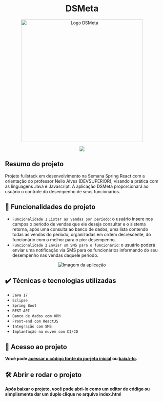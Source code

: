 <h1 align="center"> DSMeta </h1>

<p align="center">
<img src="https://i.imgur.com/esOtflw.png" width="400" alt="Logo DSMeta"/>
</p>

<p align="center">
<img src="http://img.shields.io/static/v1?label=STATUS&message=EM%20DESENVOLVIMENTO&color=GREEN&style=for-the-badge"/>
</p>

<h2>Resumo do projeto</h2>

Projeto fullstack em desenvolvimento na Semana Spring React com a orientação do professor Nelio Alves (DEVSUPERIOR), visando a prática com as linguagens Java e Javascript. A aplicação DSMeta proporcionará ao usuário o controle do desempenho de seus funcionários.

## :hammer: Funcionalidades do projeto

- `Funcionalidade 1` `Listar as vendas por período`: o usuário insere nos campos o período de vendas que ele deseja consultar e o sistema retorna, após uma consulta ao banco de dados, uma lista contendo todas as vendas do período, organizadas em ordem decrescente, do funcionário com o melhor para o pior desempenho.
- `Funcionalidade 2` `Enviar um SMS para o funcionário`: o usuário poderá enviar uma notificação via SMS para os funcionários informando do seu desempenho nas vendas daquele período.

<p align="center">
<img src="https://i.imgur.com/bBK30D0.png" alt="Imagem da aplicação"/>
</p>

## :heavy_check_mark: Técnicas e tecnologias utilizadas

- `Java 17`
- `Eclipse`
- `Spring Boot`
- `REST API`
- `Banco de dados com ORM`
- `Front-end com ReactJS`
- `Integração com SMS`
- `Implantação na nuvem com CI/CD`

## 📁 Acesso ao projeto

**Você pode <a href="https://github.com/Eduardo01992/dsmeta-css" target="_blank"> acessar o código fonte do porjeto inicial</a> ou <a href="https://github.com/Eduardo01992/dsmeta-css/archive/refs/heads/main.zip" target="_blank" >baixá-lo</a>.**

## 🛠️ Abrir e rodar o projeto

**Após baixar o projeto, você pode abri-lo como um editor de código ou simplismente dar um duplo clique no arquivo index.html**